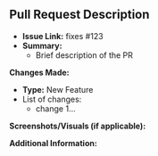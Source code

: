 ## Pull Request Description
<!-- Summary of the changes and related issue -->
- **Issue Link:** fixes #123 <!-- replace #123 with the issue linked to this PR-->
- **Summary:** 
  - Brief description of the PR

**Changes Made:**
<!-- Provide a brief summary of the changes made in this pull request -->
<!-- Type: bug fix, new feature, breaking changes, documentation -->
- **Type:** New Feature 
- List of changes: 
  - change 1...

**Screenshots/Visuals (if applicable):**
<!-- Include any screenshots or visuals that demonstrate the changes -->

**Additional Information:**
<!-- Include any additional information that might be relevant to the pull request -->
